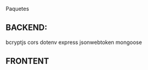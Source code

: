 Paquetes

BACKEND:
----------
bcryptjs
cors
dotenv 
express
jsonwebtoken
mongoose

FRONTENT
----------